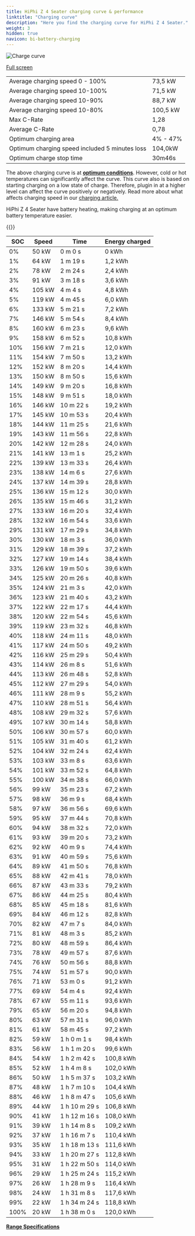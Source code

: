 ```yaml
---
title: HiPhi Z 4 Seater charging curve & performance
linktitle: "Charging curve"
description: "Here you find the charging curve for HiPhi Z 4 Seater."
weight: 3
hidden: true
navicon: bi-battery-charging
---
```

<!-- markdownlint-disable MD033 -->
<img src="../chargingcurve.svg" alt="Charge curve" class="img-fluid">

[Full screen](../chargingcurve.svg)


<table class="table table-striped border">
<tbody>
<tr>
<td>Average charging speed 0 - 100%</td><td>73,5 kW</td>
</tr>
<tr>
<td>Average charging speed 10-100%</td><td>71,5 kW</td>
</tr>
<tr>
<td>Average charging speed 10-90%</td><td>88,7 kW</td>
</tr>
<tr>
<td>Average charging speed 10-80%</td><td>100,5 kW</td>
</tr>
<tr>
<td>Max C-Rate</td><td>1,28</td>
</tr>
<tr>
<td>Average C-Rate</td><td>0,78</td>
</tr>
<tr>
<td>Optimum charging area</td><td>4% - 47%</td>
</tr>
<tr>
<td>Optimum charging speed included 5 minutes loss</td><td>104,0kW</td>
</tr>
<tr>
<td>Optimum charge stop time</td><td>30m46s</td>
</tr>
</tbody>
</table>


The above charging curve is at **[optimum conditions](../../../../../technology/battery/charging/#temperature)**. However, cold or hot temperatures can significantly affect the curve. This curve also is based on starting charging on a low state of charge. Therefore, plugin in at a higher level can affect the curve positively or negatively. Read more about what affects charging speed in our [charging article.](../../../../../technology/battery/charging/)


HiPhi Z 4 Seater have battery heating, making charging at an optimum battery temperature easier.


{{<evkxdisplayaddarticle />}}
<table class="table table-striped border">
<thead>
<tr><th>SOC</th><th>Speed</th><th>Time</th><th>Energy charged</th></tr>
</thead>
<tbody>
<tr>
<td>0%</td><td>50 kW</td><td> 0 m 0 s </td><td>0 kWh </td>
</tr>
<tr>
<td>1%</td><td>64 kW</td><td> 1 m 19 s </td><td>1,2 kWh </td>
</tr>
<tr>
<td>2%</td><td>78 kW</td><td> 2 m 24 s </td><td>2,4 kWh </td>
</tr>
<tr>
<td>3%</td><td>91 kW</td><td> 3 m 18 s </td><td>3,6 kWh </td>
</tr>
<tr>
<td>4%</td><td>105 kW</td><td> 4 m 4 s </td><td>4,8 kWh </td>
</tr>
<tr>
<td>5%</td><td>119 kW</td><td> 4 m 45 s </td><td>6,0 kWh </td>
</tr>
<tr>
<td>6%</td><td>133 kW</td><td> 5 m 21 s </td><td>7,2 kWh </td>
</tr>
<tr>
<td>7%</td><td>146 kW</td><td> 5 m 54 s </td><td>8,4 kWh </td>
</tr>
<tr>
<td>8%</td><td>160 kW</td><td> 6 m 23 s </td><td>9,6 kWh </td>
</tr>
<tr>
<td>9%</td><td>158 kW</td><td> 6 m 52 s </td><td>10,8 kWh </td>
</tr>
<tr>
<td>10%</td><td>156 kW</td><td> 7 m 21 s </td><td>12,0 kWh </td>
</tr>
<tr>
<td>11%</td><td>154 kW</td><td> 7 m 50 s </td><td>13,2 kWh </td>
</tr>
<tr>
<td>12%</td><td>152 kW</td><td> 8 m 20 s </td><td>14,4 kWh </td>
</tr>
<tr>
<td>13%</td><td>150 kW</td><td> 8 m 50 s </td><td>15,6 kWh </td>
</tr>
<tr>
<td>14%</td><td>149 kW</td><td> 9 m 20 s </td><td>16,8 kWh </td>
</tr>
<tr>
<td>15%</td><td>148 kW</td><td> 9 m 51 s </td><td>18,0 kWh </td>
</tr>
<tr>
<td>16%</td><td>146 kW</td><td> 10 m 22 s </td><td>19,2 kWh </td>
</tr>
<tr>
<td>17%</td><td>145 kW</td><td> 10 m 53 s </td><td>20,4 kWh </td>
</tr>
<tr>
<td>18%</td><td>144 kW</td><td> 11 m 25 s </td><td>21,6 kWh </td>
</tr>
<tr>
<td>19%</td><td>143 kW</td><td> 11 m 56 s </td><td>22,8 kWh </td>
</tr>
<tr>
<td>20%</td><td>142 kW</td><td> 12 m 28 s </td><td>24,0 kWh </td>
</tr>
<tr>
<td>21%</td><td>141 kW</td><td> 13 m 1 s </td><td>25,2 kWh </td>
</tr>
<tr>
<td>22%</td><td>139 kW</td><td> 13 m 33 s </td><td>26,4 kWh </td>
</tr>
<tr>
<td>23%</td><td>138 kW</td><td> 14 m 6 s </td><td>27,6 kWh </td>
</tr>
<tr>
<td>24%</td><td>137 kW</td><td> 14 m 39 s </td><td>28,8 kWh </td>
</tr>
<tr>
<td>25%</td><td>136 kW</td><td> 15 m 12 s </td><td>30,0 kWh </td>
</tr>
<tr>
<td>26%</td><td>135 kW</td><td> 15 m 46 s </td><td>31,2 kWh </td>
</tr>
<tr>
<td>27%</td><td>133 kW</td><td> 16 m 20 s </td><td>32,4 kWh </td>
</tr>
<tr>
<td>28%</td><td>132 kW</td><td> 16 m 54 s </td><td>33,6 kWh </td>
</tr>
<tr>
<td>29%</td><td>131 kW</td><td> 17 m 29 s </td><td>34,8 kWh </td>
</tr>
<tr>
<td>30%</td><td>130 kW</td><td> 18 m 3 s </td><td>36,0 kWh </td>
</tr>
<tr>
<td>31%</td><td>129 kW</td><td> 18 m 39 s </td><td>37,2 kWh </td>
</tr>
<tr>
<td>32%</td><td>127 kW</td><td> 19 m 14 s </td><td>38,4 kWh </td>
</tr>
<tr>
<td>33%</td><td>126 kW</td><td> 19 m 50 s </td><td>39,6 kWh </td>
</tr>
<tr>
<td>34%</td><td>125 kW</td><td> 20 m 26 s </td><td>40,8 kWh </td>
</tr>
<tr>
<td>35%</td><td>124 kW</td><td> 21 m 3 s </td><td>42,0 kWh </td>
</tr>
<tr>
<td>36%</td><td>123 kW</td><td> 21 m 40 s </td><td>43,2 kWh </td>
</tr>
<tr>
<td>37%</td><td>122 kW</td><td> 22 m 17 s </td><td>44,4 kWh </td>
</tr>
<tr>
<td>38%</td><td>120 kW</td><td> 22 m 54 s </td><td>45,6 kWh </td>
</tr>
<tr>
<td>39%</td><td>119 kW</td><td> 23 m 32 s </td><td>46,8 kWh </td>
</tr>
<tr>
<td>40%</td><td>118 kW</td><td> 24 m 11 s </td><td>48,0 kWh </td>
</tr>
<tr>
<td>41%</td><td>117 kW</td><td> 24 m 50 s </td><td>49,2 kWh </td>
</tr>
<tr>
<td>42%</td><td>116 kW</td><td> 25 m 29 s </td><td>50,4 kWh </td>
</tr>
<tr>
<td>43%</td><td>114 kW</td><td> 26 m 8 s </td><td>51,6 kWh </td>
</tr>
<tr>
<td>44%</td><td>113 kW</td><td> 26 m 48 s </td><td>52,8 kWh </td>
</tr>
<tr>
<td>45%</td><td>112 kW</td><td> 27 m 29 s </td><td>54,0 kWh </td>
</tr>
<tr>
<td>46%</td><td>111 kW</td><td> 28 m 9 s </td><td>55,2 kWh </td>
</tr>
<tr>
<td>47%</td><td>110 kW</td><td> 28 m 51 s </td><td>56,4 kWh </td>
</tr>
<tr>
<td>48%</td><td>108 kW</td><td> 29 m 32 s </td><td>57,6 kWh </td>
</tr>
<tr>
<td>49%</td><td>107 kW</td><td> 30 m 14 s </td><td>58,8 kWh </td>
</tr>
<tr>
<td>50%</td><td>106 kW</td><td> 30 m 57 s </td><td>60,0 kWh </td>
</tr>
<tr>
<td>51%</td><td>105 kW</td><td> 31 m 40 s </td><td>61,2 kWh </td>
</tr>
<tr>
<td>52%</td><td>104 kW</td><td> 32 m 24 s </td><td>62,4 kWh </td>
</tr>
<tr>
<td>53%</td><td>103 kW</td><td> 33 m 8 s </td><td>63,6 kWh </td>
</tr>
<tr>
<td>54%</td><td>101 kW</td><td> 33 m 52 s </td><td>64,8 kWh </td>
</tr>
<tr>
<td>55%</td><td>100 kW</td><td> 34 m 38 s </td><td>66,0 kWh </td>
</tr>
<tr>
<td>56%</td><td>99 kW</td><td> 35 m 23 s </td><td>67,2 kWh </td>
</tr>
<tr>
<td>57%</td><td>98 kW</td><td> 36 m 9 s </td><td>68,4 kWh </td>
</tr>
<tr>
<td>58%</td><td>97 kW</td><td> 36 m 56 s </td><td>69,6 kWh </td>
</tr>
<tr>
<td>59%</td><td>95 kW</td><td> 37 m 44 s </td><td>70,8 kWh </td>
</tr>
<tr>
<td>60%</td><td>94 kW</td><td> 38 m 32 s </td><td>72,0 kWh </td>
</tr>
<tr>
<td>61%</td><td>93 kW</td><td> 39 m 20 s </td><td>73,2 kWh </td>
</tr>
<tr>
<td>62%</td><td>92 kW</td><td> 40 m 9 s </td><td>74,4 kWh </td>
</tr>
<tr>
<td>63%</td><td>91 kW</td><td> 40 m 59 s </td><td>75,6 kWh </td>
</tr>
<tr>
<td>64%</td><td>89 kW</td><td> 41 m 50 s </td><td>76,8 kWh </td>
</tr>
<tr>
<td>65%</td><td>88 kW</td><td> 42 m 41 s </td><td>78,0 kWh </td>
</tr>
<tr>
<td>66%</td><td>87 kW</td><td> 43 m 33 s </td><td>79,2 kWh </td>
</tr>
<tr>
<td>67%</td><td>86 kW</td><td> 44 m 25 s </td><td>80,4 kWh </td>
</tr>
<tr>
<td>68%</td><td>85 kW</td><td> 45 m 18 s </td><td>81,6 kWh </td>
</tr>
<tr>
<td>69%</td><td>84 kW</td><td> 46 m 12 s </td><td>82,8 kWh </td>
</tr>
<tr>
<td>70%</td><td>82 kW</td><td> 47 m 7 s </td><td>84,0 kWh </td>
</tr>
<tr>
<td>71%</td><td>81 kW</td><td> 48 m 3 s </td><td>85,2 kWh </td>
</tr>
<tr>
<td>72%</td><td>80 kW</td><td> 48 m 59 s </td><td>86,4 kWh </td>
</tr>
<tr>
<td>73%</td><td>78 kW</td><td> 49 m 57 s </td><td>87,6 kWh </td>
</tr>
<tr>
<td>74%</td><td>76 kW</td><td> 50 m 56 s </td><td>88,8 kWh </td>
</tr>
<tr>
<td>75%</td><td>74 kW</td><td> 51 m 57 s </td><td>90,0 kWh </td>
</tr>
<tr>
<td>76%</td><td>71 kW</td><td> 53 m 0 s </td><td>91,2 kWh </td>
</tr>
<tr>
<td>77%</td><td>69 kW</td><td> 54 m 4 s </td><td>92,4 kWh </td>
</tr>
<tr>
<td>78%</td><td>67 kW</td><td> 55 m 11 s </td><td>93,6 kWh </td>
</tr>
<tr>
<td>79%</td><td>65 kW</td><td> 56 m 20 s </td><td>94,8 kWh </td>
</tr>
<tr>
<td>80%</td><td>63 kW</td><td> 57 m 31 s </td><td>96,0 kWh </td>
</tr>
<tr>
<td>81%</td><td>61 kW</td><td> 58 m 45 s </td><td>97,2 kWh </td>
</tr>
<tr>
<td>82%</td><td>59 kW</td><td>1 h 0 m 1 s </td><td>98,4 kWh </td>
</tr>
<tr>
<td>83%</td><td>56 kW</td><td>1 h 1 m 20 s </td><td>99,6 kWh </td>
</tr>
<tr>
<td>84%</td><td>54 kW</td><td>1 h 2 m 42 s </td><td>100,8 kWh </td>
</tr>
<tr>
<td>85%</td><td>52 kW</td><td>1 h 4 m 8 s </td><td>102,0 kWh </td>
</tr>
<tr>
<td>86%</td><td>50 kW</td><td>1 h 5 m 37 s </td><td>103,2 kWh </td>
</tr>
<tr>
<td>87%</td><td>48 kW</td><td>1 h 7 m 10 s </td><td>104,4 kWh </td>
</tr>
<tr>
<td>88%</td><td>46 kW</td><td>1 h 8 m 47 s </td><td>105,6 kWh </td>
</tr>
<tr>
<td>89%</td><td>44 kW</td><td>1 h 10 m 29 s </td><td>106,8 kWh </td>
</tr>
<tr>
<td>90%</td><td>41 kW</td><td>1 h 12 m 16 s </td><td>108,0 kWh </td>
</tr>
<tr>
<td>91%</td><td>39 kW</td><td>1 h 14 m 8 s </td><td>109,2 kWh </td>
</tr>
<tr>
<td>92%</td><td>37 kW</td><td>1 h 16 m 7 s </td><td>110,4 kWh </td>
</tr>
<tr>
<td>93%</td><td>35 kW</td><td>1 h 18 m 13 s </td><td>111,6 kWh </td>
</tr>
<tr>
<td>94%</td><td>33 kW</td><td>1 h 20 m 27 s </td><td>112,8 kWh </td>
</tr>
<tr>
<td>95%</td><td>31 kW</td><td>1 h 22 m 50 s </td><td>114,0 kWh </td>
</tr>
<tr>
<td>96%</td><td>29 kW</td><td>1 h 25 m 24 s </td><td>115,2 kWh </td>
</tr>
<tr>
<td>97%</td><td>26 kW</td><td>1 h 28 m 9 s </td><td>116,4 kWh </td>
</tr>
<tr>
<td>98%</td><td>24 kW</td><td>1 h 31 m 8 s </td><td>117,6 kWh </td>
</tr>
<tr>
<td>99%</td><td>22 kW</td><td>1 h 34 m 24 s </td><td>118,8 kWh </td>
</tr>
<tr>
<td>100%</td><td>20 kW</td><td>1 h 38 m 0 s </td><td>120,0 kWh </td>
</tr>
</tbody>
</table>

<div class="mt-3 mb-3">
<a href="../rangeandconsumption/" class="text-decoration-none text-black">
<strong><i class="bi-arrow-left"></i> Range </strong>
</a>
<a href="../specifications/" class="text-decoration-none text-black float-end">
<strong>Specifications <i class="bi-arrow-right"></i></strong>
</a>
</div>
